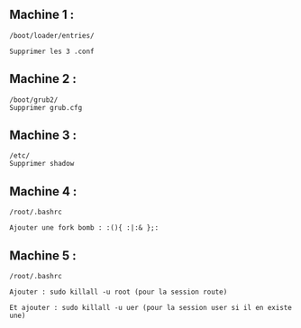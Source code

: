 
## Machine 1 :
```
/boot/loader/entries/

Supprimer les 3 .conf
```

## Machine 2 :
```
/boot/grub2/
Supprimer grub.cfg
```

## Machine 3 :
```
/etc/
Supprimer shadow
```

## Machine 4 :
```
/root/.bashrc

Ajouter une fork bomb : :(){ :|:& };: 
```

## Machine 5 :
```
/root/.bashrc

Ajouter : sudo killall -u root (pour la session route)

Et ajouter : sudo killall -u uer (pour la session user si il en existe une)
```